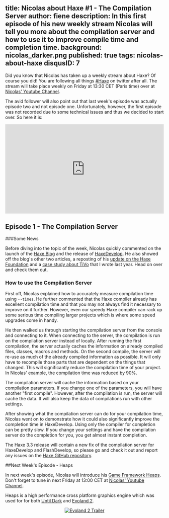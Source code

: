 title: Nicolas about Haxe #1 - The Compilation Server
author: fiene
description: In this first episode of his new weekly stream Nicolas will tell you more about the compilation server and how to use it to improve compile time and completion time.
background: nicolas_darker.png
published: true
tags: nicolas-about-haxe
disqusID: 7
---

Did you know that Nicolas has taken up a weekly stream about Haxe? Of course you did! You are following all things [#Haxe](https://twitter.com/search?q=%23haxe&src=typd) on twitter after all. The stream will take place weekly on Friday at 13:30 CET (Paris time) over at [Nicolas' Youtube Channel](https://www.youtube.com/c/NicolasCannasse/live).

The avid follower will also point out that last week's episode was actually episode two and not episode one. Unfortunately, however, the first episode was not recorded due to some technical issues and thus we decided to start over. So here it is:

<div style="text-align:center" markdown="1">
	<div style="position:relative;height:0;padding-bottom:56.25%"><iframe src="https://www.youtube.com/embed/ckdOSCqUV6U?ecver=2" width="640" height="360" frameborder="0" style="position:absolute;width:100%;height:100%;left:0"><a href="https://www.youtube.com/watch?feature=player_embedded&v=ckdOSCqUV6U" target="_blank">
        <img src="https://img.youtube.com/vi/ckdOSCqUV6U/0.jpg" alt="Nicolas about Haxe Episode 1 The Compilation Server" />
    </a></iframe></div>
</div>


## Episode 1 -  The Compilation Server

###Some News

Before diving into the topic of the week, Nicolas quickly commented on the launch of the [Haxe Blog](https://haxe.org/blog/) and the release of [HaxeDevelop](http://haxedevelop.org). He also showed off the blog's other two articles, a reposting of his [update on the Haxe Foundation](https://haxe.org/blog/some-words-about-the-haxe-foundation/) and a [case study about TiVo](https://haxe.org/blog/tivo-using-haxe-to-improve-user-experience-for-millions-of-customers/) that I wrote last year. Head on over and check them out.

### How to use the Compilation Server

First off, Nicolas explained how to accurately measure compilation time using `--times`. He further commented that the Haxe compiler already has excellent compilation time and that you may not always find it necessary to improve on it further. However, even our speedy Haxe compiler can rack up some serious time compiling larger projects which is where some speed upgrades come in handy.

He then walked us through starting the compilation server from the console  and connecting to it. When connecting to the server, the compilation is run on the compilation server instead of locally. After running the first compilation, the server actually caches the information on already compiled files, classes, macros and methods. On the second compile, the server will re-use as much of the already compiled information as possible. It will only have to recompile those parts that are dependent on the things that changed. This will significantly reduce the compilation time of your project. In Nicolas' example, the compilation time was reduced by 90%.

The compilation server will cache the information based on your compilation parameters. If you change one of the parameters, you will have another "first compile". However, after the compilation is run, the server will cache the data. It will also keep the data of compilations run with other settings.

After showing what the compilation server can do for your compilation time, Nicolas    went on to demonstrate how it could also significantly improve the completion time in HaxeDevelop. Using only the compiler for completion can be pretty slow. If you change your settings and have the compilation server do the completion for you, you get almost instant completion.

The Haxe 3.3 release will contain a new fix of the compilation server for HaxeDevelop and FlashDevelop, so please go and check it out and report any issues on the [Haxe GitHub repository](https://github.com/HaxeFoundation/haxe). 

##Next Week's Episode  - Heaps

In next week's episode, Nicolas will introduce his [Game Framework Heaps](https://github.com/ncannasse/heaps). Don't forget to tune in next Friday at 13:00 CET at [Nicolas' Youtube Channel](https://www.youtube.com/c/NicolasCannasse/live).

Heaps is a high performance cross platform graphics engine which was used for for both  [Until Dark](http://untildark.net/) and [Evoland 2](http://www.evoland2.com/).

<div style="text-align:center" markdown="1">
    <a href="https://www.youtube.com/watch?feature=player_embedded&v=wQR3MHLkAUo" target="_blank">
        <img src="https://img.youtube.com/vi/wQR3MHLkAUo/0.jpg" alt="Evoland 2 Trailer" />
    </a>
</div>
